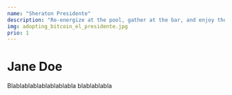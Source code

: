 ```yaml
---
name: "Sheraton Presidente"
description: "Re-energize at the pool, gather at the bar, and enjoy thoughtful service, like an airport shuttle-just steps from San Salvador‘s top shops."
img: adopting_bitcoin_el_presidente.jpg
prio: 1
---
```


# Jane Doe
 
Blablablablablablablabla
blablablabla
